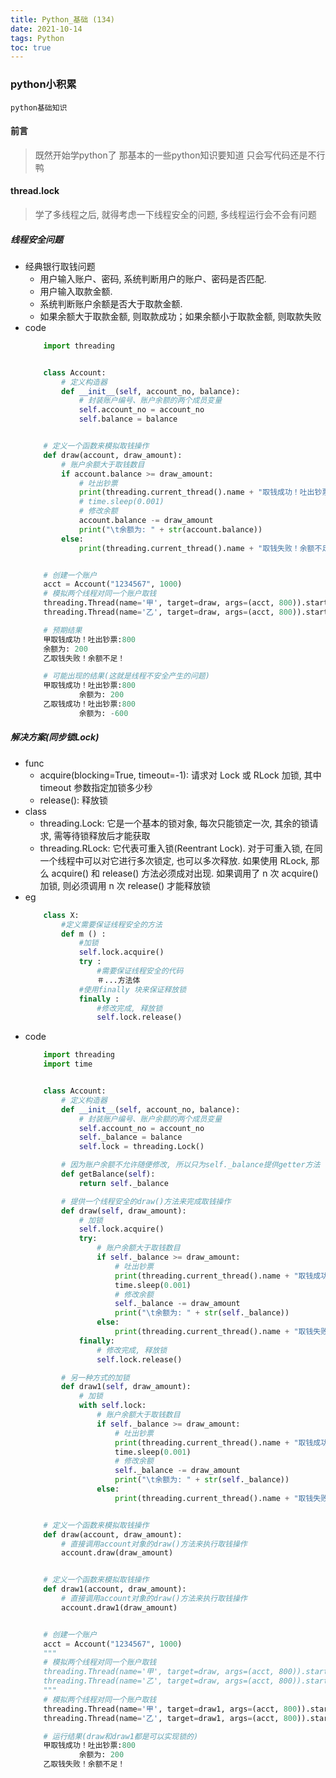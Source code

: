 ```yaml
---
title: Python_基础 (134)
date: 2021-10-14
tags: Python
toc: true
---
```


### python小积累
    python基础知识

<!-- more -->

#### 前言
> 既然开始学python了 那基本的一些python知识要知道 只会写代码还是不行鸭

#### thread.lock
> 学了多线程之后, 就得考虑一下线程安全的问题, 多线程运行会不会有问题

##### 线程安全问题
- 经典银行取钱问题
    * 用户输入账户、密码, 系统判断用户的账户、密码是否匹配. 
    * 用户输入取款金额. 
    * 系统判断账户余额是否大于取款金额. 
    * 如果余额大于取款金额, 则取款成功；如果余额小于取款金额, 则取款失败
- code
    ```python
        import threading


        class Account:
            # 定义构造器
            def __init__(self, account_no, balance):
                # 封装账户编号、账户余额的两个成员变量
                self.account_no = account_no
                self.balance = balance


        # 定义一个函数来模拟取钱操作
        def draw(account, draw_amount):
            # 账户余额大于取钱数目
            if account.balance >= draw_amount:
                # 吐出钞票
                print(threading.current_thread().name + "取钱成功！吐出钞票:" + str(draw_amount))
                # time.sleep(0.001)
                # 修改余额
                account.balance -= draw_amount
                print("\t余额为: " + str(account.balance))
            else:
                print(threading.current_thread().name + "取钱失败！余额不足！")


        # 创建一个账户
        acct = Account("1234567", 1000)
        # 模拟两个线程对同一个账户取钱
        threading.Thread(name='甲', target=draw, args=(acct, 800)).start()
        threading.Thread(name='乙', target=draw, args=(acct, 800)).start()

        # 预期结果
        甲取钱成功！吐出钞票:800
        余额为: 200
        乙取钱失败！余额不足！

        # 可能出现的结果(这就是线程不安全产生的问题)
        甲取钱成功！吐出钞票:800
                余额为: 200
        乙取钱成功！吐出钞票:800
                余额为: -600
    ```

##### 解决方案(同步锁Lock)
- func
    * acquire(blocking=True, timeout=-1): 请求对 Lock 或 RLock 加锁, 其中 timeout 参数指定加锁多少秒
    * release(): 释放锁
- class
    * threading.Lock: 它是一个基本的锁对象, 每次只能锁定一次, 其余的锁请求, 需等待锁释放后才能获取
    * threading.RLock: 它代表可重入锁(Reentrant Lock). 对于可重入锁, 在同一个线程中可以对它进行多次锁定, 也可以多次释放. 如果使用 RLock, 那么 acquire() 和 release() 方法必须成对出现. 如果调用了 n 次 acquire() 加锁, 则必须调用 n 次 release() 才能释放锁
- eg
    ```python
        class X:
            #定义需要保证线程安全的方法
            def m () :
                #加锁
                self.lock.acquire()
                try :
                    #需要保证线程安全的代码
                    ＃...方法体
                #使用finally 块来保证释放锁
                finally :
                    #修改完成, 释放锁
                    self.lock.release()
    ```
- code
    ```python
        import threading
        import time


        class Account:
            # 定义构造器
            def __init__(self, account_no, balance):
                # 封装账户编号、账户余额的两个成员变量
                self.account_no = account_no
                self._balance = balance
                self.lock = threading.Lock()

            # 因为账户余额不允许随便修改, 所以只为self._balance提供getter方法
            def getBalance(self):
                return self._balance

            # 提供一个线程安全的draw()方法来完成取钱操作
            def draw(self, draw_amount):
                # 加锁
                self.lock.acquire()
                try:
                    # 账户余额大于取钱数目
                    if self._balance >= draw_amount:
                        # 吐出钞票
                        print(threading.current_thread().name + "取钱成功！吐出钞票:" + str(draw_amount))
                        time.sleep(0.001)
                        # 修改余额
                        self._balance -= draw_amount
                        print("\t余额为: " + str(self._balance))
                    else:
                        print(threading.current_thread().name + "取钱失败！余额不足！")
                finally:
                    # 修改完成, 释放锁
                    self.lock.release()

            # 另一种方式的加锁
            def draw1(self, draw_amount):
                # 加锁
                with self.lock:
                    # 账户余额大于取钱数目
                    if self._balance >= draw_amount:
                        # 吐出钞票
                        print(threading.current_thread().name + "取钱成功！吐出钞票:" + str(draw_amount))
                        time.sleep(0.001)
                        # 修改余额
                        self._balance -= draw_amount
                        print("\t余额为: " + str(self._balance))
                    else:
                        print(threading.current_thread().name + "取钱失败！余额不足！")


        # 定义一个函数来模拟取钱操作
        def draw(account, draw_amount):
            # 直接调用account对象的draw()方法来执行取钱操作
            account.draw(draw_amount)


        # 定义一个函数来模拟取钱操作
        def draw1(account, draw_amount):
            # 直接调用account对象的draw()方法来执行取钱操作
            account.draw1(draw_amount)


        # 创建一个账户
        acct = Account("1234567", 1000)
        """
        # 模拟两个线程对同一个账户取钱
        threading.Thread(name='甲', target=draw, args=(acct, 800)).start()
        threading.Thread(name='乙', target=draw, args=(acct, 800)).start()
        """
        # 模拟两个线程对同一个账户取钱
        threading.Thread(name='甲', target=draw1, args=(acct, 800)).start()
        threading.Thread(name='乙', target=draw1, args=(acct, 800)).start()

        # 运行结果(draw和draw1都是可以实现锁的)
        甲取钱成功！吐出钞票:800
                余额为: 200
        乙取钱失败！余额不足！
    ```


